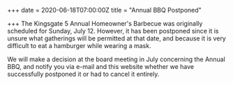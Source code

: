 +++
date = 2020-06-18T07:00:00Z
title = "Annual BBQ Postponed"

+++
The Kingsgate 5 Annual Homeowner's Barbecue was originally scheduled for Sunday, July 12. However, it has been postponed since it is unsure what gatherings will be permitted at that date, and because it is very difficult to eat a hamburger while wearing a mask.

We will make a decision at the board meeting in July concerning the Annual BBQ, and notify you via e-mail and this website whether we have successfully postponed it or had to cancel it entirely.